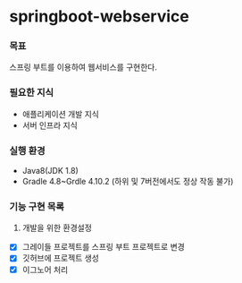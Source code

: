 # springboot-webservice

### 목표
스프링 부트를 이용하여 웹서비스를 구현한다.

### 필요한 지식
* 애플리케이션 개발 지식
* 서버 인프라 지식

### 실행 환경
* Java8(JDK 1.8)
* Gradle 4.8~Grdle 4.10.2 (하위 및 7버전에서도 정상 작동 불가)

### 기능 구현 목록
1. 개발을 위한 환경설정
- [x] 그레이들 프로젝트를 스프링 부트 프로젝트로 변경
- [x] 깃허브에 프로젝트 생성
- [x] 이그노어 처리